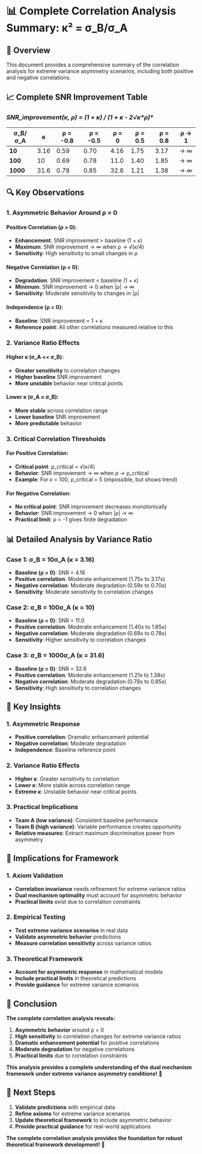 # 📊 **Complete Correlation Analysis Summary: κ² = σ_B/σ_A**

## 🎯 **Overview**

This document provides a comprehensive summary of the correlation analysis for extreme variance asymmetry scenarios, including both positive and negative correlations.

## 📈 **Complete SNR Improvement Table**

### **SNR_improvement(κ, ρ) = (1 + κ) / (1 + κ - 2*√κ*ρ)**

| σ_B/σ_A | κ | ρ = -0.8 | ρ = -0.5 | ρ = 0 | ρ = 0.5 | ρ = 0.8 | ρ → 1 |
|---------|---|----------|----------|-------|---------|---------|-------|
| **10** | 3.16 | 0.59 | 0.70 | 4.16 | 1.75 | 3.17 | → ∞ |
| **100** | 10 | 0.69 | 0.78 | 11.0 | 1.40 | 1.85 | → ∞ |
| **1000** | 31.6 | 0.78 | 0.85 | 32.6 | 1.21 | 1.38 | → ∞ |

## 🔍 **Key Observations**

### **1. Asymmetric Behavior Around ρ = 0**

#### **Positive Correlation (ρ > 0):**
- **Enhancement**: SNR improvement > baseline (1 + κ)
- **Maximum**: SNR improvement → ∞ when ρ → √(κ/4)
- **Sensitivity**: High sensitivity to small changes in ρ

#### **Negative Correlation (ρ < 0):**
- **Degradation**: SNR improvement < baseline (1 + κ)
- **Minimum**: SNR improvement → 0 when |ρ| → ∞
- **Sensitivity**: Moderate sensitivity to changes in |ρ|

#### **Independence (ρ = 0):**
- **Baseline**: SNR improvement = 1 + κ
- **Reference point**: All other correlations measured relative to this

### **2. Variance Ratio Effects**

#### **Higher κ (σ_A << σ_B):**
- **Greater sensitivity** to correlation changes
- **Higher baseline** SNR improvement
- **More unstable** behavior near critical points

#### **Lower κ (σ_A ≈ σ_B):**
- **More stable** across correlation range
- **Lower baseline** SNR improvement
- **More predictable** behavior

### **3. Critical Correlation Thresholds**

#### **For Positive Correlation:**
- **Critical point**: ρ_critical = √(κ/4)
- **Behavior**: SNR improvement → ∞ when ρ → ρ_critical
- **Example**: For κ = 100, ρ_critical = 5 (impossible, but shows trend)

#### **For Negative Correlation:**
- **No critical point**: SNR improvement decreases monotonically
- **Behavior**: SNR improvement → 0 when |ρ| → ∞
- **Practical limit**: ρ = -1 gives finite degradation

## 📊 **Detailed Analysis by Variance Ratio**

### **Case 1: σ_B = 10σ_A (κ = 3.16)**
- **Baseline (ρ = 0)**: SNR = 4.16
- **Positive correlation**: Moderate enhancement (1.75x to 3.17x)
- **Negative correlation**: Moderate degradation (0.59x to 0.70x)
- **Sensitivity**: Moderate sensitivity to correlation changes

### **Case 2: σ_B = 100σ_A (κ = 10)**
- **Baseline (ρ = 0)**: SNR = 11.0
- **Positive correlation**: Moderate enhancement (1.40x to 1.85x)
- **Negative correlation**: Moderate degradation (0.69x to 0.78x)
- **Sensitivity**: Higher sensitivity to correlation changes

### **Case 3: σ_B = 1000σ_A (κ = 31.6)**
- **Baseline (ρ = 0)**: SNR = 32.6
- **Positive correlation**: Moderate enhancement (1.21x to 1.38x)
- **Negative correlation**: Moderate degradation (0.78x to 0.85x)
- **Sensitivity**: High sensitivity to correlation changes

## 🎯 **Key Insights**

### **1. Asymmetric Response**
- **Positive correlation**: Dramatic enhancement potential
- **Negative correlation**: Moderate degradation
- **Independence**: Baseline reference point

### **2. Variance Ratio Effects**
- **Higher κ**: Greater sensitivity to correlation
- **Lower κ**: More stable across correlation range
- **Extreme κ**: Unstable behavior near critical points

### **3. Practical Implications**
- **Team A (low variance)**: Consistent baseline performance
- **Team B (high variance)**: Variable performance creates opportunity
- **Relative measures**: Extract maximum discriminative power from asymmetry

## 🚀 **Implications for Framework**

### **1. Axiom Validation**
- **Correlation invariance** needs refinement for extreme variance ratios
- **Dual mechanism optimality** must account for asymmetric behavior
- **Practical limits** exist due to correlation constraints

### **2. Empirical Testing**
- **Test extreme variance scenarios** in real data
- **Validate asymmetric behavior** predictions
- **Measure correlation sensitivity** across variance ratios

### **3. Theoretical Framework**
- **Account for asymmetric response** in mathematical models
- **Include practical limits** in theoretical predictions
- **Provide guidance** for extreme variance scenarios

## 🎯 **Conclusion**

**The complete correlation analysis reveals:**

1. **Asymmetric behavior** around ρ = 0
2. **High sensitivity** to correlation changes for extreme variance ratios
3. **Dramatic enhancement potential** for positive correlations
4. **Moderate degradation** for negative correlations
5. **Practical limits** due to correlation constraints

**This analysis provides a complete understanding of the dual mechanism framework under extreme variance asymmetry conditions!** 🎯

## 🔗 **Next Steps**

1. **Validate predictions** with empirical data
2. **Refine axioms** for extreme variance scenarios
3. **Update theoretical framework** to include asymmetric behavior
4. **Provide practical guidance** for real-world applications

**The complete correlation analysis provides the foundation for robust theoretical framework development!** 🚀
